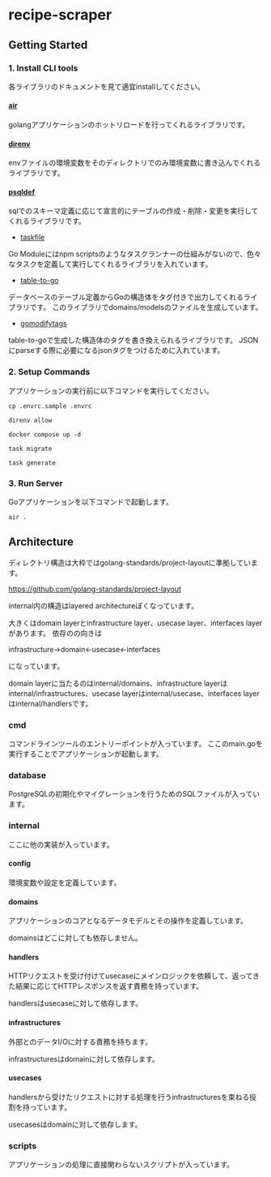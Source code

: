 # recipe-scraper

## Getting Started

### 1. Install CLI tools

各ライブラリのドキュメントを見て適宜installしてください。

#### [air](https://github.com/cosmtrek/air)

golangアプリケーションのホットリロードを行ってくれるライブラリです。

#### [direnv](https://github.com/direnv/direnv)

envファイルの環境変数をそのディレクトリでのみ環境変数に書き込んでくれるライブラリです。

#### [psqldef](https://github.com/k0kubun/sqldef/releases)

sqlでのスキーマ定義に応じて宣言的にテーブルの作成・削除・変更を実行してくれるライブラリです。

- [taskfile](https://taskfile.dev/installation/)

Go Moduleにはnpm scriptsのようなタスクランナーの仕組みがないので、色々なタスクを定義して実行してくれるライブラリを入れています。

- [table-to-go](https://github.com/fraenky8/tables-to-go)

データベースのテーブル定義からGoの構造体をタグ付きで出力してくれるライブラリです。
このライブラリでdomains/modelsのファイルを生成しています。

- [gomodifytags](https://github.com/fatih/gomodifytags)

table-to-goで生成した構造体のタグを書き換えられるライブラリです。
JSONにparseする際に必要になるjsonタグをつけるために入れています。

### 2. Setup Commands

アプリケーションの実行前に以下コマンドを実行してください。

```shell
cp .envrc.sample .envrc

direnv allow

docker compose up -d

task migrate

task generate
```


### 3. Run Server

Goアプリケーションを以下コマンドで起動します。

```shell
air .
```


## Architecture

ディレクトリ構造は大枠ではgolang-standards/project-layoutに準拠しています。

https://github.com/golang-standards/project-layout

internal内の構造はlayered architectureぽくなっています。

大きくはdomain layerとinfrastructure layer、usecase layer、interfaces layerがあります。
依存のの向きは

infrastructure→domain←usecase←interfaces

になっています。

domain layerに当たるのはinternal/domains、infrastructure layerはinternal/infrastructures、usecase layerはinternal/usecase、interfaces layerはinternal/handlersです。


### cmd

コマンドラインツールのエントリーポイントが入っています。
ここのmain.goを実行することでアプリケーションが起動します。

### database

PostgreSQLの初期化やマイグレーションを行うためのSQLファイルが入っています。

### internal

ここに他の実装が入っています。

#### config

環境変数や設定を定義しています。

#### domains

アプリケーションのコアとなるデータモデルとその操作を定義しています。

domainsはどこに対しても依存しません。

#### handlers

HTTPリクエストを受け付けてusecaseにメインロジックを依頼して、返ってきた結果に応じてHTTPレスポンスを返す責務を持っています。

handlersはusecaseに対して依存します。

#### infrastructures

外部とのデータI/Oに対する責務を持ちます。

infrastructuresはdomainに対して依存します。

#### usecases

handlersから受けたリクエストに対する処理を行うinfrastructuresを束ねる役割を持っています。

usecasesはdomainに対して依存します。

### scripts

アプリケーションの処理に直接関わらないスクリプトが入っています。
